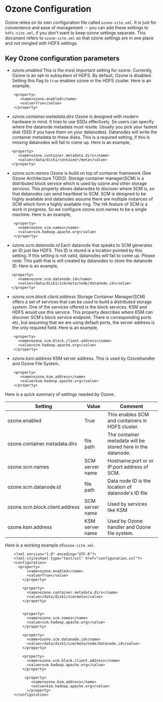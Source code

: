 <!---
  Licensed under the Apache License, Version 2.0 (the "License");
  you may not use this file except in compliance with the License.
  You may obtain a copy of the License at

   http://www.apache.org/licenses/LICENSE-2.0

  Unless required by applicable law or agreed to in writing, software
  distributed under the License is distributed on an "AS IS" BASIS,
  WITHOUT WARRANTIES OR CONDITIONS OF ANY KIND, either express or implied.
  See the License for the specific language governing permissions and
  limitations under the License. See accompanying LICENSE file.
-->

Ozone Configuration
===================

Ozone relies on its own configuration file called `ozone-site.xml`. It is
just for convenience and ease of management --  you can add these settings
to `hdfs-site.xml`, if you don't want to keep ozone settings separate.
This document refers to `ozone-site.xml` so that ozone settings are in one
place  and not mingled with HDFS settings.


Key Ozone configuration parameters
----------------------------------


* _*ozone.enabled*_  This is the most important setting for ozone.
 Currently, Ozone is an opt-in subsystem of HDFS. By default, Ozone is
 disabled. Setting this flag to `true` enables ozone in the HDFS cluster.
 Here is an example,

```
    <property>
       <name>ozone.enabled</name>
       <value>True</value>
    </property>
```
 *  _*ozone.container.metadata.dirs*_ Ozone is designed with modern hardware
 in mind. It tries to use SSDs effectively. So users can specify where the
 datanode metadata must reside. Usually you pick your fastest disk (SSD if
 you have them on your datanodes). Datanodes will write the container metadata
 to these disks. This is a required setting, if this is missing datanodes will
 fail to come up. Here is an example,

```
   <property>
      <name>ozone.container.metadata.dirs</name>
      <value>/data/disk1/container/meta</value>
   </property>
```

* _*ozone.scm.names*_ Ozone is build on top of container framework (See Ozone
 Architecture TODO). Storage container manager(SCM) is a distributed block
 service which is used by ozone and other storage services.
 This property allows datanodes to discover where SCM is, so that
 datanodes can send heartbeat to SCM. SCM is designed to be highly available
 and datanodes assume there are multiple instances of SCM which form a highly
 available ring. The HA feature of SCM is a work in progress. So we
 configure ozone.scm.names to be a single machine. Here is an example,

```
    <property>
      <name>ozone.scm.names</name>
      <value>scm.hadoop.apache.org</value>
    </property>
```

* _*ozone.scm.datanode.id*_ Each datanode that speaks to SCM generates an ID
just like HDFS. This ID is stored is a location pointed by this setting. If
this setting is not valid, datanodes will fail to come up. Please note:
This path that is will created by datanodes to store the datanode ID. Here is an example,

```
   <property>
      <name>ozone.scm.datanode.id</name>
      <value>/data/disk1/scm/meta/node/datanode.id</value>
   </property>
```

* _*ozone.scm.block.client.address*_ Storage Container Manager(SCM) offers a
 set of services that can be used to build a distributed storage system. One
 of the services offered is the block services. KSM and HDFS would use this
 service. This property describes where KSM can discover SCM's block service
 endpoint. There is corresponding ports etc, but assuming that we are using
 default ports, the server address is the only required field. Here is an
 example,

```
    <property>
      <name>ozone.scm.block.client.address</name>
      <value>scm.hadoop.apache.org</value>
    </property>
```

* _*ozone.ksm.address*_ KSM server address. This is used by Ozonehandler and
Ozone File System.

```
    <property>
       <name>ozone.ksm.address</name>
       <value>ksm.hadoop.apache.org</value>
    </property>
```

Here is a quick summary of settings needed by Ozone.

| Setting                        | Value                        | Comment |
|--------------------------------|------------------------------|------------------------------------------------------------------|
| ozone.enabled                  | True                         | This enables SCM and  containers in HDFS cluster.                |
| ozone.container.metadata.dirs  | file path                    | The container metadata will be stored here in the datanode.      |
| ozone.scm.names                | SCM server name              | Hostname:port or or IP:port address of SCM.                      |
| ozone.scm.datanode.id          | file path                    | Data node ID is the location of  datanode's ID file              |
| ozone.scm.block.client.address | SCM server name              | Used by services like KSM                                        |
| ozone.ksm.address              | KSM server name              | Used by Ozone handler and Ozone file system.                     |

 Here is a working example of`ozone-site.xml`.

```
    <?xml version="1.0" encoding="UTF-8"?>
    <?xml-stylesheet type="text/xsl" href="configuration.xsl"?>
    <configuration>
      <property>
          <name>ozone.enabled</name>
          <value>True</value>
        </property>

        <property>
          <name>ozone.container.metadata.dirs</name>
          <value>/data/disk1/scm/meta</value>
        </property>


        <property>
          <name>ozone.scm.names</name>
          <value>scm.hadoop.apache.org</value>
        </property>

        <property>
          <name>ozone.scm.datanode.id</name>
          <value>/data/disk1/scm/meta/node/datanode.id</value>
        </property>

        <property>
          <name>ozone.scm.block.client.address</name>
          <value>scm.hadoop.apache.org</value>
        </property>

         <property>
            <name>ozone.ksm.address</name>
            <value>ksm.hadoop.apache.org</value>
          </property>
    </configuration>
```
